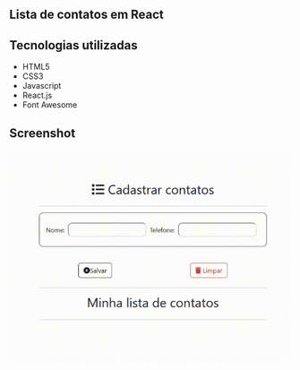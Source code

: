 ## Lista de contatos em React

## Tecnologias utilizadas

<ul>
  <li>HTML5</li>
  <li>CSS3</li>
  <li>Javascript</li>
  <li>React.js</li>
  <li>Font Awesome</li>
</ul>

## Screenshot

<img src="Video_1695572273.gif">
